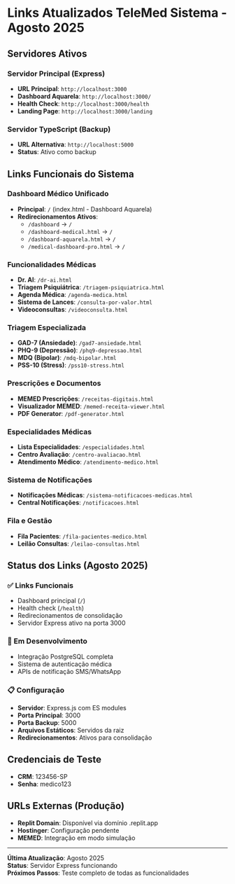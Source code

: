 # Links Atualizados TeleMed Sistema - Agosto 2025

## Servidores Ativos

### Servidor Principal (Express)
- **URL Principal**: `http://localhost:3000`
- **Dashboard Aquarela**: `http://localhost:3000/`
- **Health Check**: `http://localhost:3000/health`
- **Landing Page**: `http://localhost:3000/landing`

### Servidor TypeScript (Backup)
- **URL Alternativa**: `http://localhost:5000`
- **Status**: Ativo como backup

## Links Funcionais do Sistema

### Dashboard Médico Unificado
- **Principal**: `/` (index.html - Dashboard Aquarela)
- **Redirecionamentos Ativos**:
  - `/dashboard` → `/`
  - `/dashboard-medical.html` → `/`
  - `/dashboard-aquarela.html` → `/`
  - `/medical-dashboard-pro.html` → `/`

### Funcionalidades Médicas
- **Dr. AI**: `/dr-ai.html`
- **Triagem Psiquiátrica**: `/triagem-psiquiatrica.html`
- **Agenda Médica**: `/agenda-medica.html`
- **Sistema de Lances**: `/consulta-por-valor.html`
- **Videoconsultas**: `/videoconsulta.html`

### Triagem Especializada
- **GAD-7 (Ansiedade)**: `/gad7-ansiedade.html`
- **PHQ-9 (Depressão)**: `/phq9-depressao.html`
- **MDQ (Bipolar)**: `/mdq-bipolar.html`
- **PSS-10 (Stress)**: `/pss10-stress.html`

### Prescrições e Documentos
- **MEMED Prescrições**: `/receitas-digitais.html`
- **Visualizador MEMED**: `/memed-receita-viewer.html`
- **PDF Generator**: `/pdf-generator.html`

### Especialidades Médicas
- **Lista Especialidades**: `/especialidades.html`
- **Centro Avaliação**: `/centro-avaliacao.html`
- **Atendimento Médico**: `/atendimento-medico.html`

### Sistema de Notificações
- **Notificações Médicas**: `/sistema-notificacoes-medicas.html`
- **Central Notificações**: `/notificacoes.html`

### Fila e Gestão
- **Fila Pacientes**: `/fila-pacientes-medico.html`
- **Leilão Consultas**: `/leilao-consultas.html`

## Status dos Links (Agosto 2025)

### ✅ Links Funcionais
- Dashboard principal (`/`)
- Health check (`/health`)
- Redirecionamentos de consolidação
- Servidor Express ativo na porta 3000

### 🔄 Em Desenvolvimento
- Integração PostgreSQL completa
- Sistema de autenticação médica
- APIs de notificação SMS/WhatsApp

### 📋 Configuração
- **Servidor**: Express.js com ES modules
- **Porta Principal**: 3000
- **Porta Backup**: 5000
- **Arquivos Estáticos**: Servidos da raiz
- **Redirecionamentos**: Ativos para consolidação

## Credenciais de Teste
- **CRM**: 123456-SP
- **Senha**: medico123

## URLs Externas (Produção)
- **Replit Domain**: Disponível via domínio .replit.app
- **Hostinger**: Configuração pendente
- **MEMED**: Integração em modo simulação

---

**Última Atualização**: Agosto 2025  
**Status**: Servidor Express funcionando  
**Próximos Passos**: Teste completo de todas as funcionalidades